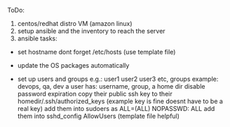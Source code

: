 ToDo:

1. centos/redhat distro VM (amazon linux)
2. setup ansible and the inventory to reach the server
3. ansible tasks:
- set hostname
dont forget /etc/hosts (use template file)

- update the OS packages automatically

- set up users and groups e.g.: user1 user2 user3 etc, groups example: devops, qa, dev
a user has: username, group, a home dir
disable password expiration
copy their public ssh key to their homedir/.ssh/authorized_keys (example key is fine doesnt have to be a real key)
add them into sudoers as ALL=(ALL) NOPASSWD: ALL
add them into sshd_config AllowUsers (template file helpful)
